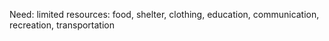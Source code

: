 Need: limited resources: food, shelter, clothing, education, communication, recreation, transportation